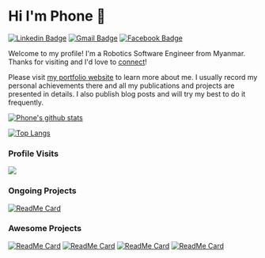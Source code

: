 # Hi I'm Phone 👋

[![Linkedin Badge](https://img.shields.io/badge/-phonethihakyaw-blue?style=flat&logo=Linkedin&logoColor=white&link=https://www.linkedin.com/in/mlsdpk/)](https://www.linkedin.com/in/mlsdpk/)
[![Gmail Badge](https://img.shields.io/badge/-mlsdphonethk-c14438?style=flat&logo=Gmail&logoColor=white&link=mailto:mlsdphonethk@gmail.com)](mailto:mlsdphonethk@gmail.com)
[![Facebook Badge](https://img.shields.io/badge/-phonethihakyaw-%231877F2.svg?&style=flat-square&logo=facebook&logoColor=white&link=https://www.facebook.com/profile.php?id=100007075697474)](https://www.facebook.com/profile.php?id=100007075697474)

Welcome to my profile! I'm a Robotics Software Engineer from Myanmar. Thanks for visiting and I'd love to [connect](https://www.linkedin.com/in/mlsdpk/)!

Please visit [my portfolio website](https://www.phonethk.com) to learn more about me. I usually record my personal achievements there and all my publications and projects are presented in details. I also publish blog posts and will try my best to do it frequently.

[![Phone's github stats](https://github-readme-stats.vercel.app/api?username=mlsdpk&include_all_commits=true)](https://github.com/mlsdpk/)

[![Top Langs](https://github-readme-stats.vercel.app/api/top-langs/?username=mlsdpk&hide=jupyter%20notebook,emberscript,html,scss&layout=compact)](https://github.com/mlsdpk/)

### Profile Visits

![](https://komarev.com/ghpvc/?username=mlsdpk)

### Ongoing Projects

[![ReadMe Card](https://github-readme-stats.vercel.app/api/pin/?username=mlsdpk&repo=smooth_local_planner)](https://github.com/mlsdpk/smooth_local_planner)

### Awesome Projects

[![ReadMe Card](https://github-readme-stats.vercel.app/api/pin/?username=mlsdpk&repo=ompl_2d_rviz_visualizer)](https://github.com/mlsdpk/ompl_2d_rviz_visualizer)
[![ReadMe Card](https://github-readme-stats.vercel.app/api/pin/?username=mlsdpk&repo=ros-lane-follower)](https://github.com/mlsdpk/ros-lane-follower)
[![ReadMe Card](https://github-readme-stats.vercel.app/api/pin/?username=mlsdpk&repo=path-finding-visualizer)](https://github.com/mlsdpk/path-finding-visualizer)
[![ReadMe Card](https://github-readme-stats.vercel.app/api/pin/?username=mlsdpk&repo=concurrent-traffic-simulation)](https://github.com/mlsdpk/concurrent-traffic-simulation)
